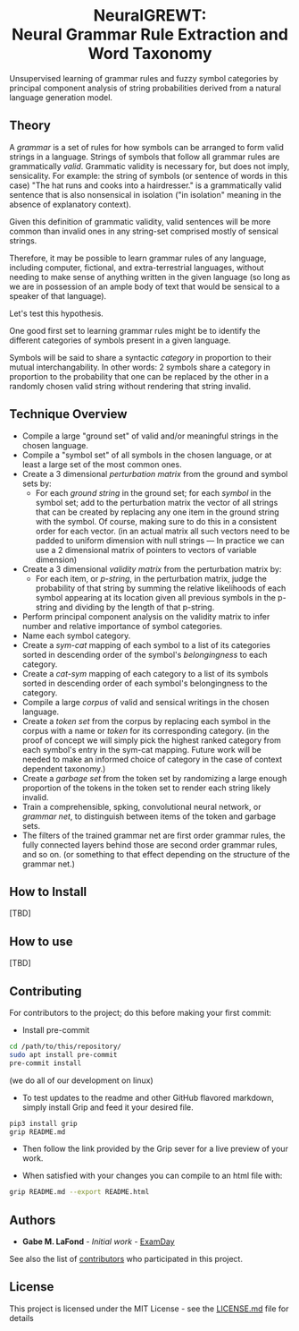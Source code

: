 <h1 align="center">NeuralGREWT:<br>Neural Grammar Rule Extraction and Word Taxonomy</h1>
Unsupervised learning of grammar rules and fuzzy symbol categories by principal component
analysis of string probabilities derived from a natural language generation model.

## Theory
A <em>grammar</em> is a set of rules for how symbols can be arranged to form valid strings in a
language. Strings of symbols that follow all grammar rules are grammatically <em>valid</em>.
Grammatic validity is necessary for, but does not imply, sensicality.
For example: the string of symbols (or sentence of words in this case)
"The hat runs and cooks into a hairdresser." is a grammatically valid sentence that
is also nonsensical in isolation ("in isolation" meaning in the absence of explanatory context).

Given this definition of grammatic validity, valid sentences will be
more common than invalid ones in any string-set comprised mostly of sensical strings.

Therefore, it may be possible to learn grammar rules of any language, including computer,
fictional, and extra-terrestrial languages, without needing to make sense of
anything written in the given language (so long as we are in possession of an ample body of text that
would be sensical to a speaker of that language).

Let's test this hypothesis.

One good first set to learning grammar rules might be to identify the different categories of symbols present
in a given language.

Symbols will be said to share a syntactic <em>category</em> in proportion to their mutual interchangability.
In other words: 2 symbols share a category in proportion to the probability that one can be
replaced by the other in a randomly chosen valid string without rendering that string invalid.

## Technique Overview
- Compile a large "ground set" of valid and/or meaningful strings in the chosen language.
- Compile a "symbol set" of all symbols in the chosen language, or at least a large
set of the most common ones.
- Create a 3 dimensional <em>perturbation matrix</em> from the ground and symbol sets by:
    - For each <em>ground string</em> in the ground set; for each <em>symbol</em> in the symbol set;
    add to the perturbation matrix the vector of all strings that can be created by replacing any
    one item in the ground string with the symbol. Of course, making sure to do this in a
    consistent order for each vector. (in an actual matrix all such vectors need to be
    padded to uniform dimension with null strings ―  In practice we can use a 2 dimensional
    matrix of pointers to vectors of variable dimension)
- Create a 3 dimensional <em>validity matrix</em> from the perturbation matrix by:
    - For each item, or <em>p-string</em>, in the perturbation matrix, judge the probability
    of that string by summing the relative likelihoods of each symbol appearing at
    its location given all previous symbols in the p-string and dividing by the length of that
    p-string.
- Perform principal component analysis on the validity matrix to infer number and relative
importance of symbol categories.
- Name each symbol category.
- Create a <em>sym-cat</em> mapping of each symbol to a list of its categories
sorted in descending order of the symbol's <em>belongingness</em> to each category.
- Create a <em>cat-sym</em> mapping of each category to a list of its symbols sorted in descending order of each symbol's belongingness to the category.
- Compile a large <em>corpus</em> of valid and sensical writings in the chosen language.
- Create a <em>token set</em> from the corpus by replacing each symbol in the corpus with
a name or <em>token</em> for its corresponding category. (in the proof of concept we will simply pick the highest ranked
category from each symbol's entry in the sym-cat mapping. Future work will be needed to make an
informed choice of category in the case of context dependent taxonomy.)
- Create a <em>garbage set</em> from the token set by randomizing a large enough proportion of the tokens in the token set to render each string likely invalid.
- Train a comprehensible, spking, convolutional neural network, or <em>grammar net</em>, to distinguish between items of the token and garbage sets.
- The filters of the trained grammar net are first order grammar rules, the fully connected layers behind those are second order grammar rules, and so on. (or something to that effect depending on the structure of the grammar net.)

## How to Install
<!-- - Clone this repository. -->
[TBD]

## How to use
[TBD]

## Contributing
For contributors to the project; do this before making your first commit:

- Install pre-commit
```bash
cd /path/to/this/repository/
sudo apt install pre-commit
pre-commit install
```
(we do all of our development on linux)

- To test updates to the readme and other GitHub flavored markdown, simply install Grip
and feed it your desired file.
```bash
pip3 install grip
grip README.md
```
- Then follow the link provided by the Grip sever for a live preview of your work.

- When satisfied with your changes you can compile to an html file with:
```bash
grip README.md --export README.html
```

## Authors
* **Gabe M. LaFond** - *Initial work* - [ExamDay](https://github.com/ExamDay)

See also the list of [contributors](https://github.com/ExamDay/NeuralGREWT/contributors) who participated in this project.

## License
This project is licensed under the MIT License - see the [LICENSE.md](LICENSE.md) file for details
